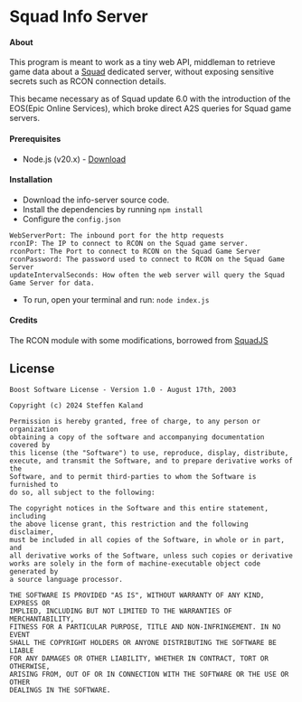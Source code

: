 # Squad Info Server

#### About

This program is meant to work as a tiny web API, middleman to retrieve game data about a [Squad](https://store.steampowered.com/app/393380/Squad/) dedicated server, without exposing sensitive secrets such as RCON connection details.

This became necessary as of Squad update 6.0 with the introduction of the EOS(Epic Online Services), which broke direct A2S queries for Squad game servers.

#### Prerequisites
* Node.js (v20.x) - [Download](https://nodejs.org/en/)

#### Installation
* Download the info-server source code.
* Install the dependencies by running <code>npm install </code>
* Configure the <code>config.json</code>

```
WebServerPort: The inbound port for the http requests
rconIP: The IP to connect to RCON on the Squad game server.
rconPort: The Port to connect to RCON on the Squad Game Server
rconPassword: The password used to connect to RCON on the Squad Game Server
updateIntervalSeconds: How often the web server will query the Squad Game Server for data. 
```

* To run, open your terminal and run: <code>node index.js</code>


#### Credits

The RCON module with some modifications, borrowed from [SquadJS](https://github.com/Team-Silver-Sphere/SquadJS)



## License

```
Boost Software License - Version 1.0 - August 17th, 2003

Copyright (c) 2024 Steffen Kaland

Permission is hereby granted, free of charge, to any person or organization
obtaining a copy of the software and accompanying documentation covered by
this license (the "Software") to use, reproduce, display, distribute,
execute, and transmit the Software, and to prepare derivative works of the
Software, and to permit third-parties to whom the Software is furnished to
do so, all subject to the following:

The copyright notices in the Software and this entire statement, including
the above license grant, this restriction and the following disclaimer,
must be included in all copies of the Software, in whole or in part, and
all derivative works of the Software, unless such copies or derivative
works are solely in the form of machine-executable object code generated by
a source language processor.

THE SOFTWARE IS PROVIDED "AS IS", WITHOUT WARRANTY OF ANY KIND, EXPRESS OR
IMPLIED, INCLUDING BUT NOT LIMITED TO THE WARRANTIES OF MERCHANTABILITY,
FITNESS FOR A PARTICULAR PURPOSE, TITLE AND NON-INFRINGEMENT. IN NO EVENT
SHALL THE COPYRIGHT HOLDERS OR ANYONE DISTRIBUTING THE SOFTWARE BE LIABLE
FOR ANY DAMAGES OR OTHER LIABILITY, WHETHER IN CONTRACT, TORT OR OTHERWISE,
ARISING FROM, OUT OF OR IN CONNECTION WITH THE SOFTWARE OR THE USE OR OTHER
DEALINGS IN THE SOFTWARE.
```

